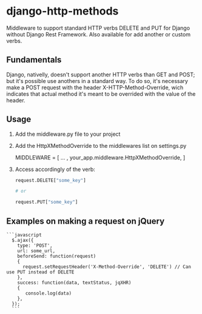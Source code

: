 # django-http-methods

Middleware to support standard HTTP verbs DELETE and PUT for Django without Django Rest Framework. Also available for add another or custom verbs.

## Fundamentals

Django, nativelly, doesn't support another HTTP verbs than GET and POST; but it's possible use anothers in a standard way. To do so, it's necessary make a POST request with the header X-HTTP-Method-Override, wich indicates that actual method it's meant to be overrided with the value of the header.

## Usage

1. Add the middleware.py file to your project

2. Add the HttpXMethodOverride to the middlewares list on settings.py
    
    MIDDLEWARE = [
    ... ,
    your_app.middleware.HttpXMethodOverride,
    ]

3. Access accordingly of the verb:

    ```python
    request.DELETE["some_key"]
    
    # or
    
    request.PUT["some_key"]
    ```

## Examples on making a request on jQuery

    ```javascript
      $.ajax({
        type: 'POST',
        url: some_url,
        beforeSend: function(request)
        {
          request.setRequestHeader('X-Method-Override', 'DELETE') // Can use PUT instead of DELETE
        },
        success: function(data, textStatus, jqXHR)
        {
           console.log(data)
        },
      });
      ```
